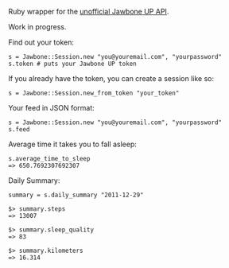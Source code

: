 Ruby wrapper for the [unofficial Jawbone UP API](http://eric-blue.com/projects/up-api/). 

Work in progress. 

Find out your token:

    s = Jawbone::Session.new "you@youremail.com", "yourpassword"
    s.token # puts your Jawbone UP token

If you already have the token, you can create a session like so:

    s = Jawbone::Session.new_from_token "your_token"

Your feed in JSON format:		

    s = Jawbone::Session.new "you@youremail.com", "yourpassword"
    s.feed

Average time it takes you to fall asleep: 

    s.average_time_to_sleep
    => 650.7692307692307

Daily Summary:

    summary = s.daily_summary "2011-12-29"

    $> summary.steps
    => 13007

    $> summary.sleep_quality
    => 83

    $> summary.kilometers
    => 16.314
